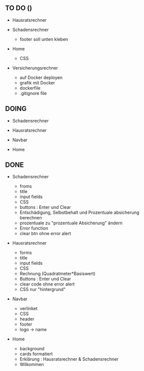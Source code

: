 ## TO DO ()

- Hausratsrechner
    
- Schadensrechner
    - footer soll unten kleben

- Home 
    - CSS

- Versicherungsrechner
    - auf Docker deployen
    - grafik mit Docker
    - dockerfile
    - .gitignore file
    

## DOING 

- Schadensrechner 

- Hausratsrechner

- Navbar 

- Home 


## DONE

- Schadensrechner
    - froms
    - title
    - input fields
    - CSS
    - buttons : Enter und Clear
    - Entschädigung, Selbstbehalt und Prozentuale absicherung berechnen
    - prozentuale zu "prozentuale Absicherung" ändern
    - Error function
    - clear btn ohne error alert

- Hausratsrechner
    - forms
    - title
    - input fields
    - CSS
    - Rechnung (Quadratmeter*Basiswert)
    - Buttons : Enter und Clear
    - clear code ohne error alert
    - CSS nur "hintergrund"
    
- Navbar
    - verlinket
    - CSS
    - header
    - footer
    - logo -> name

- Home
    - background
    - cards formatiert
    - Erklärung : Hausratsrechner & Schadensrechner 
    - Wilkommen